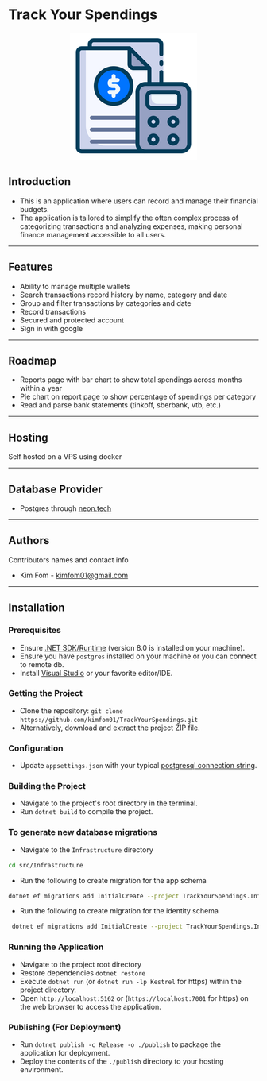 # Track Your Spendings

<div align="center">
    <img src="image.png" alt="icon">
</div>

## Introduction

- This is an application where users can record and manage their financial budgets.
- The application is tailored to simplify the often complex process of categorizing transactions and analyzing expenses, making personal finance management accessible to all users.

---

## Features

- Ability to manage multiple wallets
- Search transactions record history by name, category and date
- Group and filter transactions by categories and date
- Record transactions
- Secured and protected account
- Sign in with google

---

## Roadmap

- Reports page with bar chart to show total spendings across months within a year
- Pie chart on report page to show percentage of spendings per category
- Read and parse bank statements (tinkoff, sberbank, vtb, etc.)

---

## Hosting

Self hosted on a VPS using docker

---

## Database Provider

- Postgres through [neon.tech](https://neon.tech/)

---

## Authors

Contributors names and contact info

- Kim Fom - [kimfom01@gmail.com](mailto:kimfom01@gmail.com)

---

## Installation

### Prerequisites

- Ensure [.NET SDK/Runtime](https://dotnet.microsoft.com/download) (version 8.0 is installed on your machine).
- Ensure you have `postgres` installed on your machine or you can connect to remote db.
- Install [Visual Studio](https://visualstudio.microsoft.com/) or your favorite editor/IDE.

### Getting the Project

- Clone the repository: `git clone https://github.com/kimfom01/TrackYourSpendings.git`
- Alternatively, download and extract the project ZIP file.

### Configuration

[//]: # "- Set necessary environment variables in `.env` file or system environment."

- Update `appsettings.json` with your typical [postgresql connection string](https://www.connectionstrings.com/postgresql/).

### Building the Project

- Navigate to the project's root directory in the terminal.
- Run `dotnet build` to compile the project.

### To generate new database migrations

- Navigate to the `Infrastructure` directory

```sh
cd src/Infrastructure
```

- Run the following to create migration for the app schema

```sh
dotnet ef migrations add InitialCreate --project TrackYourSpendings.Infrastructure/TrackYourSpendings.Infrastructure.csproj --context AppDataContext --output-dir ./Migrations/App/
```

- Run the following to create migration for the identity schema

```sh
 dotnet ef migrations add InitialCreate --project TrackYourSpendings.Infrastructure/TrackYourSpendings.Infrastructure.csproj --context AppIdentityDbContext --output-dir ./Migrations/Identity/
```

### Running the Application

- Navigate to the project root directory
- Restore dependencies `dotnet restore`
- Execute `dotnet run` (or `dotnet run -lp Kestrel` for https) within the project directory.
- Open `http://localhost:5162` or (`https://localhost:7001` for https) on the web browser to access the application.

### Publishing (For Deployment)

- Run `dotnet publish -c Release -o ./publish` to package the application for deployment.
- Deploy the contents of the `./publish` directory to your hosting environment.
